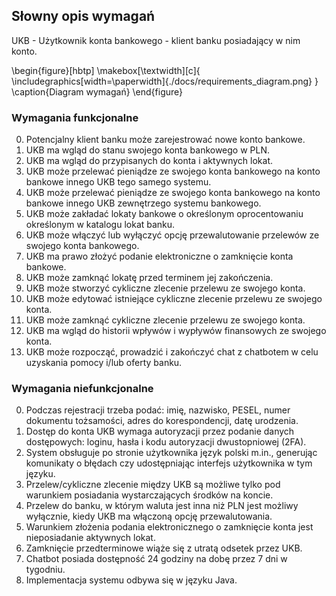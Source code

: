 ## Słowny opis wymagań

UKB - Użytkownik konta bankowego - klient banku posiadający w nim konto.

\begin{figure}[hbtp]
    \makebox[\textwidth][c]{
        \includegraphics[width=\paperwidth]{./docs/requirements_diagram.png}
    }
    \caption{Diagram wymagań}
\end{figure}

### Wymagania funkcjonalne

0. Potencjalny klient banku może zarejestrować nowe konto bankowe.
0. UKB ma wgląd do stanu swojego konta bankowego w PLN.
0. UKB ma wgląd do przypisanych do konta i aktywnych lokat.
0. UKB może przelewać pieniądze ze swojego konta bankowego na konto bankowe innego UKB tego samego systemu.
0. UKB może przelewać pieniądze ze swojego konta bankowego na konto bankowe innego UKB zewnętrzego systemu bankowego.
0. UKB może zakładać lokaty bankowe o określonym oprocentowaniu określonym w katalogu lokat banku.
0. UKB może włączyć lub wyłączyć opcję przewalutowanie przelewów ze swojego konta bankowego.
0. UKB ma prawo złożyć podanie elektroniczne o zamknięcie konta bankowe.
0. UKB może zamknąć lokatę przed terminem jej zakończenia.
0. UKB może stworzyć cykliczne zlecenie przelewu ze swojego konta.
0. UKB może edytować istniejące cykliczne zlecenie przelewu ze swojego konta.
0. UKB może zamknąć cykliczne zlecenie przelewu ze swojego konta.
0. UKB ma wgląd do historii wpływów i wypływów finansowych ze swojego konta.
0. UKB może rozpocząć, prowadzić i zakończyć chat z chatbotem w celu uzyskania pomocy i/lub oferty banku.

### Wymagania niefunkcjonalne

0. Podczas rejestracji trzeba podać: imię, nazwisko, PESEL, numer dokumentu tożsamości, adres do korespondencji, datę urodzenia.
0. Dostęp do konta UKB wymaga autoryzacji przez podanie danych dostępowych: loginu, hasła i kodu autoryzacji dwustopniowej (2FA).
0. System obsługuje po stronie użytkownika język polski m.in., generując komunikaty o błędach czy udostępniając interfejs użytkownika w tym języku.
0. Przelew/cykliczne zlecenie między UKB są możliwe tylko pod warunkiem posiadania wystarczających środków na koncie.
0. Przelew do banku, w którym waluta jest inna niż PLN jest możliwy wyłącznie, kiedy UKB ma włączoną opcję przewalutowania.
0. Warunkiem złożenia podania elektronicznego o zamknięcie konta jest nieposiadanie aktywnych lokat.
0. Zamknięcie przedterminowe wiąże się z utratą odsetek przez UKB.
0. Chatbot posiada dostępność 24 godziny na dobę przez 7 dni w tygodniu.
0. Implementacja systemu odbywa się w języku Java.
